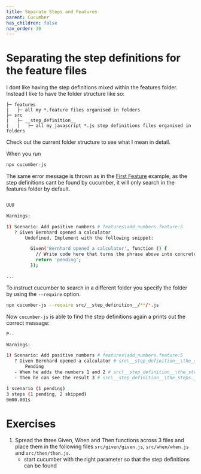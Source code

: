 ```yaml
---
title: Separate Steps and Features
parent: Cucumber
has_children: false
nav_order: 30
---
```


# Separating the step definitions for the feature files

I dont like having the step definitions mixed within the features folder. Instead I like to
have the folder structure like so:

````
├─ features
|   ├─ all my *.feature files organised in folders
├─ src
|   ├─ __step_definition__
|   |   ├─ all my javascript *.js step definitions files organised in folders
````

Check out the current folder structure to see what I mean in detail.

When you run

````bash
npx cucumber-js
````

The same error message is thrown as in the [First Feature](../01_Create_A_Feature_File/README.md) example,
as the step definitions cant be found by cucumber, it will only search in the features
folder by default.

````bash

UUU

Warnings:

1) Scenario: Add positive numbers # features\add_numbers.feature:5
   ? Given Bernhard opened a calculator
       Undefined. Implement with the following snippet:

         Given('Bernhard opened a calculator', function () {
           // Write code here that turns the phrase above into concrete actions
           return 'pending';
         });

...
````

To instruct cucumber to search in a different folder you specify the folder 
by using the ``--require`` option.

````bash
npx cucumber-js --require src/__step_definition__/**/*.js
````

Now ``cucumber-js`` is able to find the step definitions again a prints out
the correct message:

````bash
P--

Warnings:

1) Scenario: Add positive numbers # features\add_numbers.feature:5
   ? Given Bernhard opened a calculator # src\__step_definition__\the_steps.js:3
       Pending
   - When he adds the numbers 1 and 2 # src\__step_definition__\the_steps.js:8
   - Then he can see the result 3 # src\__step_definition__\the_steps.js:13

1 scenario (1 pending)
3 steps (1 pending, 2 skipped)
0m00.001s

````

# Exercises

1. Spread the three Given, When and Then functions across 3 files and place them 
in the following files ``src/given/given.js``, ``src/when/when.js`` and ``src/then/then.js``.
    * start cucumber with the right parameter so that the step definitions can be found
